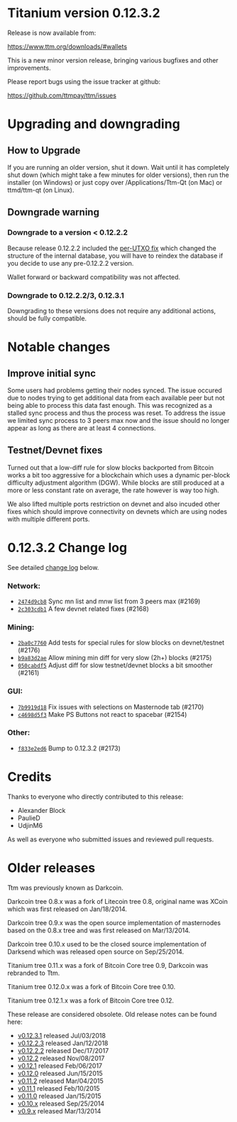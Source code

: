 Titanium version 0.12.3.2
==========================

Release is now available from:

  <https://www.ttm.org/downloads/#wallets>

This is a new minor version release, bringing various bugfixes and other
improvements.

Please report bugs using the issue tracker at github:

  <https://github.com/ttmpay/ttm/issues>


Upgrading and downgrading
=========================

How to Upgrade
--------------

If you are running an older version, shut it down. Wait until it has completely
shut down (which might take a few minutes for older versions), then run the
installer (on Windows) or just copy over /Applications/Ttm-Qt (on Mac) or
ttmd/ttm-qt (on Linux).

Downgrade warning
-----------------

### Downgrade to a version < 0.12.2.2

Because release 0.12.2.2 included the [per-UTXO fix](release-notes/ttm/release-notes-0.12.2.2.md#per-utxo-fix)
which changed the structure of the internal database, you will have to reindex
the database if you decide to use any pre-0.12.2.2 version.

Wallet forward or backward compatibility was not affected.

### Downgrade to 0.12.2.2/3, 0.12.3.1

Downgrading to these versions does not require any additional actions, should be
fully compatible.


Notable changes
===============

Improve initial sync
--------------------

Some users had problems getting their nodes synced. The issue occured due to nodes trying to
get additional data from each available peer but not being able to process this data fast enough.
This was recognized as a stalled sync process and thus the process was reset. To address the issue
we limited sync process to 3 peers max now and the issue should no longer appear as long as there
are at least 4 connections.

Testnet/Devnet fixes
--------------------

Turned out that a low-diff rule for slow blocks backported from Bitcoin works a bit too aggressive for
a blockchain which uses a dynamic per-block difficulty adjustment algorithm (DGW). While blocks are still
produced at a more or less constant rate on average, the rate however is way too high.

We also lifted multiple ports restriction on devnet and also incuded other fixes which should improve
connectivity on devnets which are using nodes with multiple different ports.


0.12.3.2 Change log
===================

See detailed [change log](https://github.com/ttmpay/ttm/compare/v0.12.3.1...ttmpay:v0.12.3.2) below.

### Network:
- [`2474d9cb8`](https://github.com/ttmpay/ttm/commit/2474d9cb8) Sync mn list and mnw list from 3 peers max (#2169)
- [`2c303cdb1`](https://github.com/ttmpay/ttm/commit/2c303cdb1) A few devnet related fixes (#2168)

### Mining:
- [`2ba0c7760`](https://github.com/ttmpay/ttm/commit/2ba0c7760) Add tests for special rules for slow blocks on devnet/testnet (#2176)
- [`b9a83d2ae`](https://github.com/ttmpay/ttm/commit/b9a83d2ae) Allow mining min diff for very slow (2h+) blocks (#2175)
- [`050cabdf5`](https://github.com/ttmpay/ttm/commit/050cabdf5) Adjust diff for slow testnet/devnet blocks a bit smoother (#2161)

### GUI:
- [`7b9919d18`](https://github.com/ttmpay/ttm/commit/7b9919d18) Fix issues with selections on Masternode tab (#2170)
- [`c4698d5f3`](https://github.com/ttmpay/ttm/commit/c4698d5f3) Make PS Buttons not react to spacebar (#2154)

### Other:
- [`f833e2ed6`](https://github.com/ttmpay/ttm/commit/f833e2ed6) Bump to 0.12.3.2 (#2173)


Credits
=======

Thanks to everyone who directly contributed to this release:

- Alexander Block
- PaulieD
- UdjinM6

As well as everyone who submitted issues and reviewed pull requests.


Older releases
==============

Ttm was previously known as Darkcoin.

Darkcoin tree 0.8.x was a fork of Litecoin tree 0.8, original name was XCoin
which was first released on Jan/18/2014.

Darkcoin tree 0.9.x was the open source implementation of masternodes based on
the 0.8.x tree and was first released on Mar/13/2014.

Darkcoin tree 0.10.x used to be the closed source implementation of Darksend
which was released open source on Sep/25/2014.

Titanium tree 0.11.x was a fork of Bitcoin Core tree 0.9,
Darkcoin was rebranded to Ttm.

Titanium tree 0.12.0.x was a fork of Bitcoin Core tree 0.10.

Titanium tree 0.12.1.x was a fork of Bitcoin Core tree 0.12.

These release are considered obsolete. Old release notes can be found here:

- [v0.12.3.1](https://github.com/ttmpay/ttm/blob/master/doc/release-notes/ttm/release-notes-0.12.3.1.md) released Jul/03/2018
- [v0.12.2.3](https://github.com/ttmpay/ttm/blob/master/doc/release-notes/ttm/release-notes-0.12.2.3.md) released Jan/12/2018
- [v0.12.2.2](https://github.com/ttmpay/ttm/blob/master/doc/release-notes/ttm/release-notes-0.12.2.2.md) released Dec/17/2017
- [v0.12.2](https://github.com/ttmpay/ttm/blob/master/doc/release-notes/ttm/release-notes-0.12.2.md) released Nov/08/2017
- [v0.12.1](https://github.com/ttmpay/ttm/blob/master/doc/release-notes/ttm/release-notes-0.12.1.md) released Feb/06/2017
- [v0.12.0](https://github.com/ttmpay/ttm/blob/master/doc/release-notes/ttm/release-notes-0.12.0.md) released Jun/15/2015
- [v0.11.2](https://github.com/ttmpay/ttm/blob/master/doc/release-notes/ttm/release-notes-0.11.2.md) released Mar/04/2015
- [v0.11.1](https://github.com/ttmpay/ttm/blob/master/doc/release-notes/ttm/release-notes-0.11.1.md) released Feb/10/2015
- [v0.11.0](https://github.com/ttmpay/ttm/blob/master/doc/release-notes/ttm/release-notes-0.11.0.md) released Jan/15/2015
- [v0.10.x](https://github.com/ttmpay/ttm/blob/master/doc/release-notes/ttm/release-notes-0.10.0.md) released Sep/25/2014
- [v0.9.x](https://github.com/ttmpay/ttm/blob/master/doc/release-notes/ttm/release-notes-0.9.0.md) released Mar/13/2014

